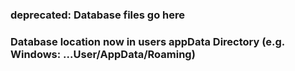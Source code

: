 ### deprecated: Database files go here

### Database location now in users appData Directory (e.g. Windows: ...User/AppData/Roaming)
